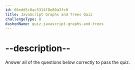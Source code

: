 ```yaml
---
id: 66edd5c8ac5314f8e80a3fc0
title: JavaScript Graphs and Trees Quiz
challengeType: 8
dashedName: quiz-javascript-graphs-and-trees
---
```


# --description--

Answer all of the questions below correctly to pass the quiz.
